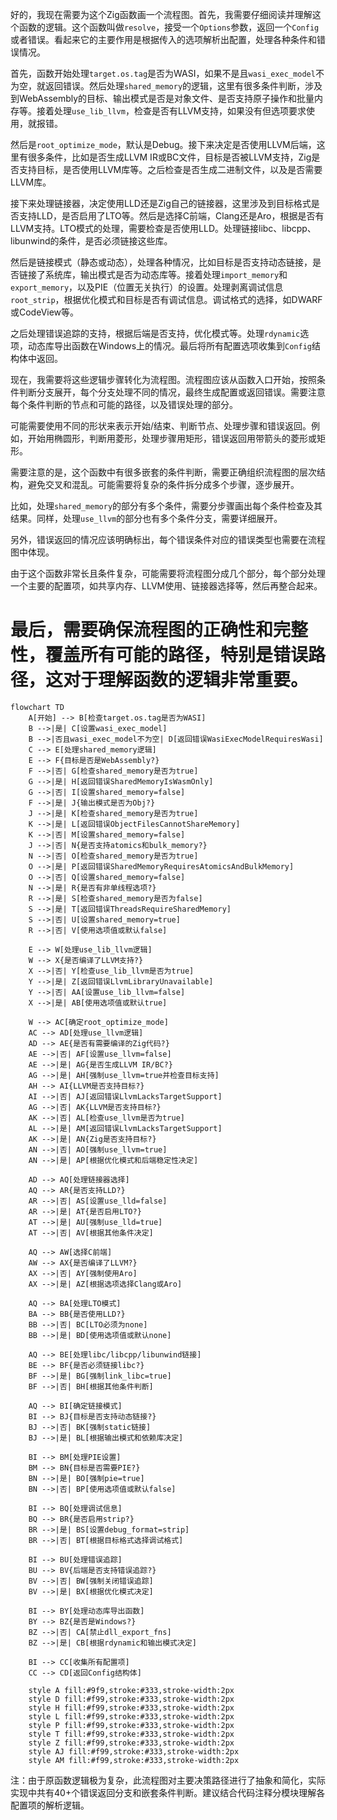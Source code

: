好的，我现在需要为这个Zig函数画一个流程图。首先，我需要仔细阅读并理解这个函数的逻辑。这个函数叫做`resolve`，接受一个`Options`参数，返回一个`Config`或者错误。看起来它的主要作用是根据传入的选项解析出配置，处理各种条件和错误情况。

首先，函数开始处理`target.os.tag`是否为WASI，如果不是且`wasi_exec_model`不为空，就返回错误。然后处理`shared_memory`的逻辑，这里有很多条件判断，涉及到WebAssembly的目标、输出模式是否是对象文件、是否支持原子操作和批量内存等。接着处理`use_lib_llvm`，检查是否有LLVM支持，如果没有但选项要求使用，就报错。

然后是`root_optimize_mode`，默认是Debug。接下来决定是否使用LLVM后端，这里有很多条件，比如是否生成LLVM IR或BC文件，目标是否被LLVM支持，Zig是否支持目标，是否使用LLVM库等。之后检查是否生成二进制文件，以及是否需要LLVM库。

接下来处理链接器，决定使用LLD还是Zig自己的链接器，这里涉及到目标格式是否支持LLD，是否启用了LTO等。然后是选择C前端，Clang还是Aro，根据是否有LLVM支持。LTO模式的处理，需要检查是否使用LLD。处理链接libc、libcpp、libunwind的条件，是否必须链接这些库。

然后是链接模式（静态或动态），处理各种情况，比如目标是否支持动态链接，是否链接了系统库，输出模式是否为动态库等。接着处理`import_memory`和`export_memory`，以及PIE（位置无关执行）的设置。处理剥离调试信息`root_strip`，根据优化模式和目标是否有调试信息。调试格式的选择，如DWARF或CodeView等。

之后处理错误追踪的支持，根据后端是否支持，优化模式等。处理`rdynamic`选项，动态库导出函数在Windows上的情况。最后将所有配置选项收集到`Config`结构体中返回。

现在，我需要将这些逻辑步骤转化为流程图。流程图应该从函数入口开始，按照条件判断分支展开，每个分支处理不同的情况，最终生成配置或返回错误。需要注意每个条件判断的节点和可能的路径，以及错误处理的部分。

可能需要使用不同的形状来表示开始/结束、判断节点、处理步骤和错误返回。例如，开始用椭圆形，判断用菱形，处理步骤用矩形，错误返回用带箭头的菱形或矩形。

需要注意的是，这个函数中有很多嵌套的条件判断，需要正确组织流程图的层次结构，避免交叉和混乱。可能需要将复杂的条件拆分成多个步骤，逐步展开。

比如，处理`shared_memory`的部分有多个条件，需要分步骤画出每个条件检查及其结果。同样，处理`use_llvm`的部分也有多个条件分支，需要详细展开。

另外，错误返回的情况应该明确标出，每个错误条件对应的错误类型也需要在流程图中体现。

由于这个函数非常长且条件复杂，可能需要将流程图分成几个部分，每个部分处理一个主要的配置项，如共享内存、LLVM使用、链接器选择等，然后再整合起来。

最后，需要确保流程图的正确性和完整性，覆盖所有可能的路径，特别是错误路径，这对于理解函数的逻辑非常重要。
================================================
```mermaid
flowchart TD
    A[开始] --> B[检查target.os.tag是否为WASI]
    B -->|是| C[设置wasi_exec_model]
    B -->|否且wasi_exec_model不为空| D[返回错误WasiExecModelRequiresWasi]
    C --> E[处理shared_memory逻辑]
    E --> F{目标是否是WebAssembly?}
    F -->|否| G[检查shared_memory是否为true]
    G -->|是| H[返回错误SharedMemoryIsWasmOnly]
    G -->|否| I[设置shared_memory=false]
    F -->|是| J{输出模式是否为Obj?}
    J -->|是| K[检查shared_memory是否为true]
    K -->|是| L[返回错误ObjectFilesCannotShareMemory]
    K -->|否| M[设置shared_memory=false]
    J -->|否| N{是否支持atomics和bulk_memory?}
    N -->|否| O[检查shared_memory是否为true]
    O -->|是| P[返回错误SharedMemoryRequiresAtomicsAndBulkMemory]
    O -->|否| Q[设置shared_memory=false]
    N -->|是| R{是否有非单线程选项?}
    R -->|是| S[检查shared_memory是否为false]
    S -->|是| T[返回错误ThreadsRequireSharedMemory]
    S -->|否| U[设置shared_memory=true]
    R -->|否| V[使用选项值或默认false]
    
    E --> W[处理use_lib_llvm逻辑]
    W --> X{是否编译了LLVM支持?}
    X -->|否| Y[检查use_lib_llvm是否为true]
    Y -->|是| Z[返回错误LlvmLibraryUnavailable]
    Y -->|否| AA[设置use_lib_llvm=false]
    X -->|是| AB[使用选项值或默认true]
    
    W --> AC[确定root_optimize_mode]
    AC --> AD[处理use_llvm逻辑]
    AD --> AE{是否有需要编译的Zig代码?}
    AE -->|否| AF[设置use_llvm=false]
    AE -->|是| AG{是否生成LLVM IR/BC?}
    AG -->|是| AH[强制use_llvm=true并检查目标支持]
    AH --> AI{LLVM是否支持目标?}
    AI -->|否| AJ[返回错误LlvmLacksTargetSupport]
    AG -->|否| AK{LLVM是否支持目标?}
    AK -->|否| AL[检查use_llvm是否为true]
    AL -->|是| AM[返回错误LlvmLacksTargetSupport]
    AK -->|是| AN{Zig是否支持目标?}
    AN -->|否| AO[强制use_llvm=true]
    AN -->|是| AP[根据优化模式和后端稳定性决定]
    
    AD --> AQ[处理链接器选择]
    AQ --> AR{是否支持LLD?}
    AR -->|否| AS[设置use_lld=false]
    AR -->|是| AT{是否启用LTO?}
    AT -->|是| AU[强制use_lld=true]
    AT -->|否| AV[根据其他条件决定]
    
    AQ --> AW[选择C前端]
    AW --> AX{是否编译了LLVM?}
    AX -->|否| AY[强制使用Aro]
    AX -->|是| AZ[根据选项选择Clang或Aro]
    
    AQ --> BA[处理LTO模式]
    BA --> BB{是否使用LLD?}
    BB -->|否| BC[LTO必须为none]
    BB -->|是| BD[使用选项值或默认none]
    
    AQ --> BE[处理libc/libcpp/libunwind链接]
    BE --> BF{是否必须链接libc?}
    BF -->|是| BG[强制link_libc=true]
    BF -->|否| BH[根据其他条件判断]
    
    AQ --> BI[确定链接模式]
    BI --> BJ{目标是否支持动态链接?}
    BJ -->|否| BK[强制static链接]
    BJ -->|是| BL[根据输出模式和依赖库决定]
    
    BI --> BM[处理PIE设置]
    BM --> BN{目标是否需要PIE?}
    BN -->|是| BO[强制pie=true]
    BN -->|否| BP[使用选项值或默认false]
    
    BI --> BQ[处理调试信息]
    BQ --> BR{是否启用strip?}
    BR -->|是| BS[设置debug_format=strip]
    BR -->|否| BT[根据目标格式选择调试格式]
    
    BI --> BU[处理错误追踪]
    BU --> BV{后端是否支持错误追踪?}
    BV -->|否| BW[强制关闭错误追踪]
    BV -->|是| BX[根据优化模式决定]
    
    BI --> BY[处理动态库导出函数]
    BY --> BZ{是否是Windows?}
    BZ -->|否| CA[禁止dll_export_fns]
    BZ -->|是| CB[根据rdynamic和输出模式决定]
    
    BI --> CC[收集所有配置项]
    CC --> CD[返回Config结构体]
    
    style A fill:#9f9,stroke:#333,stroke-width:2px
    style D fill:#f99,stroke:#333,stroke-width:2px
    style H fill:#f99,stroke:#333,stroke-width:2px
    style L fill:#f99,stroke:#333,stroke-width:2px
    style P fill:#f99,stroke:#333,stroke-width:2px
    style T fill:#f99,stroke:#333,stroke-width:2px
    style Z fill:#f99,stroke:#333,stroke-width:2px
    style AJ fill:#f99,stroke:#333,stroke-width:2px
    style AM fill:#f99,stroke:#333,stroke-width:2px
``` 

注：由于原函数逻辑极为复杂，此流程图对主要决策路径进行了抽象和简化，实际实现中共有40+个错误返回分支和嵌套条件判断。建议结合代码注释分模块理解各配置项的解析逻辑。